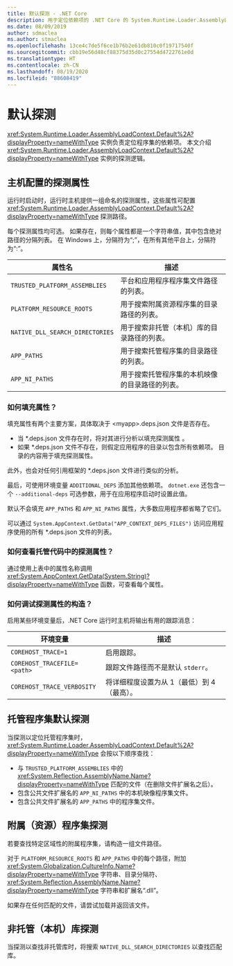 ```yaml
---
title: 默认探测 - .NET Core
description: 用于定位依赖项的 .NET Core 的 System.Runtime.Loader.AssemblyLoadContext.Default 探测逻辑的概述。
ms.date: 08/09/2019
author: sdmaclea
ms.author: stmaclea
ms.openlocfilehash: 13ce4c7de5f6ce1b76b2e61db810c0f19717540f
ms.sourcegitcommit: cbb19e56d48cf88375d35d0c27554d4722761e0d
ms.translationtype: HT
ms.contentlocale: zh-CN
ms.lasthandoff: 08/19/2020
ms.locfileid: "88608419"
---
```

# <a name="default-probing"></a>默认探测

<xref:System.Runtime.Loader.AssemblyLoadContext.Default%2A?displayProperty=nameWithType> 实例负责定位程序集的依赖项。 本文介绍 <xref:System.Runtime.Loader.AssemblyLoadContext.Default%2A?displayProperty=nameWithType> 实例的探测逻辑。

## <a name="host-configured-probing-properties"></a>主机配置的探测属性

运行时启动时，运行时主机提供一组命名的探测属性，这些属性可配置 <xref:System.Runtime.Loader.AssemblyLoadContext.Default%2A?displayProperty=nameWithType> 探测路径。

每个探测属性均可选。 如果存在，则每个属性都是一个字符串值，其中包含绝对路径的分隔列表。 在 Windows 上，分隔符为“;”，在所有其他平台上，分隔符为“:”。

|属性名                 |描述  |
|------------------------------|---------|
|`TRUSTED_PLATFORM_ASSEMBLIES`   | 平台和应用程序程序集文件路径的列表。 |
|`PLATFORM_RESOURCE_ROOTS`       | 用于搜索附属资源程序集的目录路径的列表。 |
|`NATIVE_DLL_SEARCH_DIRECTORIES` | 用于搜索非托管（本机）库的目录路径的列表。        |
|`APP_PATHS`                     | 用于搜索托管程序集的目录路径的列表。 |
|`APP_NI_PATHS`                  | 用于搜索托管程序集的本机映像的目录路径的列表。 |

### <a name="how-are-the-properties-populated"></a>如何填充属性？

填充属性有两个主要方案，具体取决于 \<myapp>.deps.json 文件是否存在。

- 当 \*.deps.json 文件存在时，将对其进行分析以填充探测属性  。
- 如果 \*.deps.json  文件不存在，则假定应用程序的目录以包含所有依赖项。 目录的内容用于填充探测属性。

此外，也会对任何引用框架的 \*.deps.json  文件进行类似的分析。

最后，可使用环境变量 `ADDITIONAL_DEPS` 添加其他依赖项。  `dotnet.exe` 还包含一个 `--additional-deps` 可选参数，用于在应用程序启动时设置此值。

默认不会填充 `APP_PATHS` 和 `APP_NI_PATHS` 属性，大多数应用程序都省略了它们。

可以通过 `System.AppContext.GetData("APP_CONTEXT_DEPS_FILES")` 访问应用程序使用的所有 \*.deps.json 文件的列表。

### <a name="how-do-i-see-the-probing-properties-from-managed-code"></a>如何查看托管代码中的探测属性？

通过使用上表中的属性名称调用 <xref:System.AppContext.GetData(System.String)?displayProperty=nameWithType> 函数，可查看每个属性。

### <a name="how-do-i-debug-the-probing-properties-construction"></a>如何调试探测属性的构造？

启用某些环境变量后，.NET Core 运行时主机将输出有用的跟踪消息：

|环境变量        |描述  |
|----------------------------|---------|
|`COREHOST_TRACE=1`          |启用跟踪。|
|`COREHOST_TRACEFILE=<path>` |跟踪文件路径而不是默认 `stderr`。|
|`COREHOST_TRACE_VERBOSITY`  |将详细程度设置为从 1（最低）到 4（最高）。|

## <a name="managed-assembly-default-probing"></a>托管程序集默认探测

当探测以定位托管程序集时，<xref:System.Runtime.Loader.AssemblyLoadContext.Default%2A?displayProperty=nameWithType> 会按以下顺序查找：

- 与 `TRUSTED_PLATFORM_ASSEMBLIES` 中的 <xref:System.Reflection.AssemblyName.Name?displayProperty=nameWithType> 匹配的文件（在删除文件扩展名之后）。
- 包含公共文件扩展名的 `APP_NI_PATHS` 中的本机映像程序集文件。
- 包含公共文件扩展名的 `APP_PATHS` 中的程序集文件。

## <a name="satellite-resource-assembly-probing"></a>附属（资源）程序集探测

若要查找特定区域性的附属程序集，请构造一组文件路径。

对于 `PLATFORM_RESOURCE_ROOTS` 和 `APP_PATHS` 中的每个路径，附加 <xref:System.Globalization.CultureInfo.Name?displayProperty=nameWithType> 字符串、目录分隔符、<xref:System.Reflection.AssemblyName.Name?displayProperty=nameWithType> 字符串和扩展名“.dll”。

如果存在任何匹配的文件，请尝试加载并返回该文件。

## <a name="unmanaged-native-library-probing"></a>非托管（本机）库探测

当探测以查找非托管库时，将搜索 `NATIVE_DLL_SEARCH_DIRECTORIES` 以查找匹配库。
